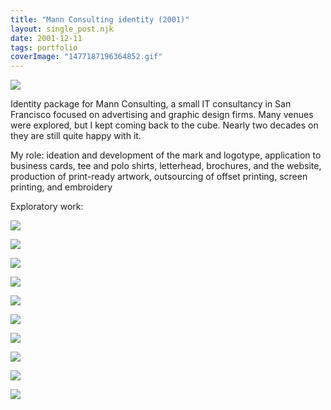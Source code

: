 ```yaml
---
title: "Mann Consulting identity (2001)"
layout: single_post.njk
date: 2001-12-11
tags: portfolio
coverImage: "1477187196364852.gif"
---
```


![](images/1477187196364852.gif)

Identity package for Mann Consulting, a small IT consultancy in San Francisco focused on advertising and graphic design firms. Many venues were explored, but I kept coming back to the cube. Nearly two decades on they are still quite happy with it.

My role: ideation and development of the mark and logotype, application to business cards, tee and polo shirts, letterhead, brochures, and the website, production of print-ready artwork, outsourcing of offset printing, screen printing, and embroidery

Exploratory work:

![](images/1045052202745056.gif)

![](images/1058061297735050.gif)

![](images/1179294144834859.gif)

![](images/1348224751355251.gif)

![](images/1358024051385451.gif)

![](images/1369064622764958.gif)

![](images/1455452602675456.gif)

![](images/1458482922704953.gif)

![](images/1461064399475355.gif)

![](images/1658524951755451.gif)
